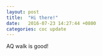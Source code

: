 ```yaml
---
layout: post
title:  "Hi there!"
date:   2016-07-23 14:27:44 +0800
categories: coc update
---
```

AQ walk is good!
